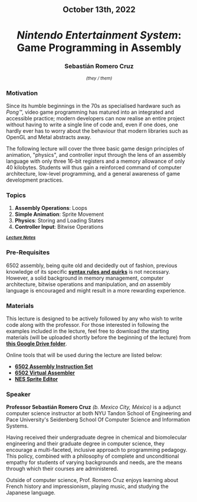 <h2 align=center>October 13th, 2022</h2>

<h1 align=center><em>Nintendo Entertainment System</em>: Game Programming in Assembly</h1>

<h3 align=center>Sebastián Romero Cruz</h3>
<p align=center><sup><em>(they / them)</em></sup></p>

### **Motivation**

Since its humble beginnings in the 70s as specialised hardware such as _Pong™_, video game programming has matured into an integrated and accessible practice; modern developers can now realise an entire project without having to write a single line of code and, even if one does, one hardly ever has to worry about the behaviour that modern libraries such as OpenGL and Metal abstracts away.

The following lecture will cover the three basic game design principles of animation, "physics", and controller input through the lens of an assembly language with only three 16-bit registers and a memory allowance of only 40 kilobytes. Students will thus gain a reinforced command of computer architecture, low-level programming, and a general awareness of game development practices.

### **Topics**

1. **Assembly Operations**: Loops
2. **Simple Animation**: Sprite Movement
3. **Physics**: Storing and Loading States
4. **Controller Input**: Bitwise Operations

<sub>[***Lecture Notes***](LECTURE_NOTES.md)</sub>

### **Pre-Requisites**

6502 assembly, being quite old and decidedly out of fashion, previous knowledge of its specific [**syntax rules and quirks**](https://en.wikibooks.org/wiki/6502_Assembly) is not necessary. However, a solid background in memory management, computer architecture, bitwise operations and manipulation, and _an_ assembly language is encouraged and might result in a more rewarding experience.

### **Materials**

This lecture is designed to be actively followed by any who wish to write code along with the professor. For those interested in following the examples included in the lecture, feel free to download the starting materials (will be uploaded shortly before the beginning of the lecture) from [**this Google Drive folder**](https://drive.google.com/drive/folders/1nudoX785eN5eIYb2iIb-FhAEvBgaj6ie?usp=sharing).

Online tools that will be used during the lecture are listed below:

- [**6502 Assembly Instruction Set**](https://www.masswerk.at/6502/6502_instruction_set.html)
- [**6502 Virtual Assembler**](https://www.masswerk.at/6502/assembler.html)
- [**NES Sprite Editor**](https://eonarheim.github.io/NES-Sprite-Editor/)

### **Speaker**

**Professor Sebastián Romero Cruz** _(b. Mexico City, México)_ is a adjunct computer science instructor at both NYU Tandon School of Engineering and Pace University's Seidenberg School Of Computer Science and Information Systems. 

Having received their undergraduate degree in chemical and biomolecular engineering and their graduate degree in computer science, they encourage a multi-faceted, inclusive approach to programming pedagogy. This policy, combined with a philosophy of complete and unconditional empathy for students of varying backgrounds and needs, are the means through which their courses are administered.

Outside of computer science, Prof. Romero Cruz enjoys learning about French history and impressionism, playing music, and studying the Japanese language.